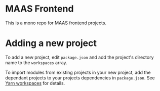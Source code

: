 MAAS Frontend
=============

This is a mono repo for MAAS frontend projects.

# Adding a new project
To add a new project, edit `package.json` and add the project's directory name to the `workspaces` array.

To import modules from existing projects in your new project, add the dependant projects to your projects dependencies in `package.json`. See [Yarn workspaces](https://yarnpkg.com/lang/en/docs/workspaces/) for details.
